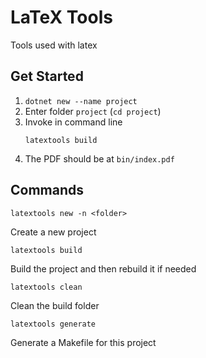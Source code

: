# LaTeX Tools

Tools used with latex

## Get Started

1. `dotnet new --name project`
2. Enter folder `project` (`cd project`)
3. Invoke in command line
   ```
   latextools build
   ```
4. The PDF should be at `bin/index.pdf`

## Commands

```
latextools new -n <folder>
```

Create a new project

```
latextools build
```

Build the project and then rebuild it if needed


```
latextools clean
```

Clean the build folder

```
latextools generate
```

Generate a Makefile for this project
